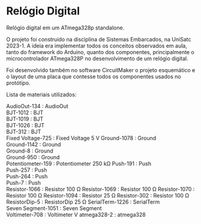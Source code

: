 # Relógio Digital

Relógio digital em um ATmega328p standalone.

O projeto foi construido na disciplina de Sistemas Embarcados, na UniSatc 2023-1. A ideia era implementar todos os conceitos observados em aula, tanto do framework do Arduino, quanto dos componentes, principalmente o microcontrolador ATmega328P no desenvolvimento de um relógio digital.

Foi desenvolvido também no software CircuitMaker o projeto esquemático e o layout de uma placa que contesse todos os componentes usados no protótipo. 

Lista de materiais utilizados:

AudioOut-134 : AudioOut   
BJT-1012 : BJT   
BJT-1019 : BJT   
BJT-1026 : BJT   
BJT-312 : BJT   
Fixed Voltage-725 : Fixed Voltage 5 V
Ground-1078 : Ground   
Ground-1142 : Ground   
Ground-8 : Ground   
Ground-950 : Ground   
Potentiometer-159 : Potentiometer 250 kΩ
Push-191 : Push   
Push-257 : Push   
Push-264 : Push   
Push-7 : Push   
Resistor-1066 : Resistor 100 Ω
Resistor-1069 : Resistor 100 Ω
Resistor-1070 : Resistor 100 Ω
Resistor-1094 : Resistor 25 Ω
Resistor-302 : Resistor 100 Ω
ResistorDip-5 : ResistorDip 25 Ω
SerialTerm-1226 : SerialTerm   
Seven Segment-1051 : Seven Segment   
Voltimeter-708 : Voltimeter  V
atmega328-2 : atmega328   
